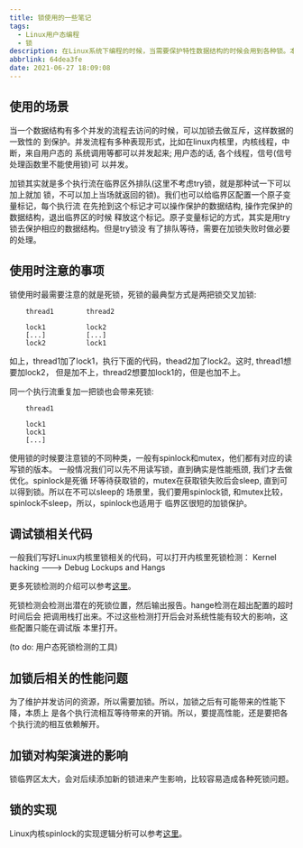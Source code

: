 ```yaml
---
title: 锁使用的一些笔记
tags:
  - Linux用户态编程
  - 锁
description: 在Linux系统下编程的时候，当需要保护特性数据结构的时候会用到各种锁。本文记录作者在实际使用时候的一些心得。
abbrlink: 64dea3fe
date: 2021-06-27 18:09:08
---
```


使用的场景
-------------

当一个数据结构有多个并发的流程去访问的时候，可以加锁去做互斥，这样数据的一致性的
到保护。并发流程有多种表现形式，比如在linux内核里，内核线程，中断，来自用户态的
系统调用等都可以并发起来; 用户态的话, 各个线程，信号(信号处理函数里不能使用锁)可
以并发。

加锁其实就是多个执行流在临界区外排队(这里不考虑try锁，就是那种试一下可以加上就加
锁，不可以加上当场就返回的锁)。我们也可以给临界区配置一个原子变量标记，每个执行流
在先抢到这个标记才可以操作保护的数据结构, 操作完保护的数据结构，退出临界区的时候
释放这个标记。原子变量标记的方式，其实是用try锁去保护相应的数据结构。但是try锁没
有了排队等待，需要在加锁失败时做必要的处理。


使用时注意的事项
-------------------

锁使用时最需要注意的就是死锁，死锁的最典型方式是两把锁交叉加锁:
```
    thread1        thread2
    
    lock1          lock2
    [...]          [...]
    lock2          lock1
```
如上，thread1加了lock1，执行下面的代码，thead2加了lock2。这时, thread1想要加lock2，
但是加不上，thread2想要加lock1的，但是也加不上。

同一个执行流重复加一把锁也会带来死锁:
```
    thread1
    
    lock1
    lock1
    [...]
```
使用锁的时候要注意锁的不同种类，一般有spinlock和mutex，他们都有对应的读写锁的版本。
一般情况我们可以先不用读写锁，直到确实是性能瓶颈, 我们才去做优化。spinlock是死循
环等待获取锁的，mutex在获取锁失败后会sleep, 直到可以得到锁。所以在不可以sleep的
场景里，我们要用spinlock锁, 和mutex比较，spinlock不sleep，所以，spinlock也适用于
临界区很短的加锁保护。

调试锁相关代码
-----------------

一般我们写好Linux内核里锁相关的代码，可以打开内核里死锁检测：
Kernel hacking ---> Debug Lockups and Hangs

更多死锁检测的介绍可以参考[这里](https://www.cnblogs.com/arnoldlu/p/8580387.html)。

死锁检测会检测出潜在的死锁位置，然后输出报告。hange检测在超出配置的超时时间后会
把调用栈打出来。不过这些检测打开后会对系统性能有较大的影响，这些配置只能在调试版
本里打开。

(to do: 用户态死锁检测的工具)

加锁后相关的性能问题
-----------------------

为了维护并发访问的资源，所以需要加锁。所以，加锁之后有可能带来的性能下降，本质上
是各个执行流相互等待带来的开销。所以，要提高性能，还是要把各个执行流的相互依赖解开。


加锁对构架演进的影响
-----------------------

锁临界区太大，会对后续添加新的锁进来产生影响，比较容易造成各种死锁问题。

锁的实现
-----------

Linux内核spinlock的实现逻辑分析可以参考[这里](https://wangzhou.github.io/Linux内核spinlock实现分析/)。
